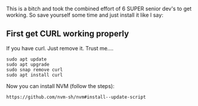 This is a bitch and took the combined effort of 6 SUPER senior dev's to get working. So save yourself some time and just install it like I say:

## First get CURL working properly

If you have curl. Just remove it. Trust me....

```shell
sudo apt update
sudo apt upgrade
sudo snap remove curl
sudo apt install curl
```

Now you can install NVM (follow the steps):

```
https://github.com/nvm-sh/nvm#install--update-script
```